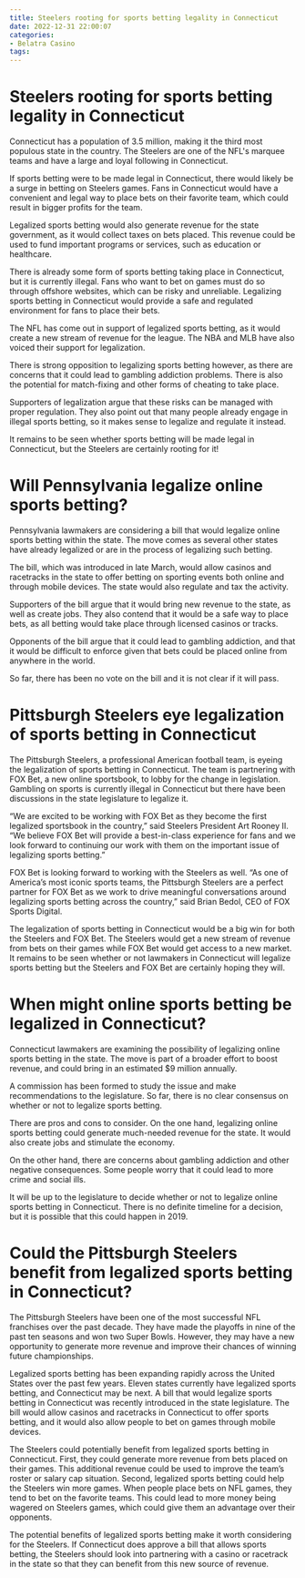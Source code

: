 ```yaml
---
title: Steelers rooting for sports betting legality in Connecticut
date: 2022-12-31 22:00:07
categories:
- Belatra Casino
tags:
---
```



#  Steelers rooting for sports betting legality in Connecticut

Connecticut has a population of 3.5 million, making it the third most populous state in the country. The Steelers are one of the NFL's marquee teams and have a large and loyal following in Connecticut.

If sports betting were to be made legal in Connecticut, there would likely be a surge in betting on Steelers games. Fans in Connecticut would have a convenient and legal way to place bets on their favorite team, which could result in bigger profits for the team.

Legalized sports betting would also generate revenue for the state government, as it would collect taxes on bets placed. This revenue could be used to fund important programs or services, such as education or healthcare.

There is already some form of sports betting taking place in Connecticut, but it is currently illegal. Fans who want to bet on games must do so through offshore websites, which can be risky and unreliable. Legalizing sports betting in Connecticut would provide a safe and regulated environment for fans to place their bets.

The NFL has come out in support of legalized sports betting, as it would create a new stream of revenue for the league. The NBA and MLB have also voiced their support for legalization.

There is strong opposition to legalizing sports betting however, as there are concerns that it could lead to gambling addiction problems. There is also the potential for match-fixing and other forms of cheating to take place.

Supporters of legalization argue that these risks can be managed with proper regulation. They also point out that many people already engage in illegal sports betting, so it makes sense to legalize and regulate it instead.

It remains to be seen whether sports betting will be made legal in Connecticut, but the Steelers are certainly rooting for it!

#  Will Pennsylvania legalize online sports betting?

Pennsylvania lawmakers are considering a bill that would legalize online sports betting within the state. The move comes as several other states have already legalized or are in the process of legalizing such betting.

The bill, which was introduced in late March, would allow casinos and racetracks in the state to offer betting on sporting events both online and through mobile devices. The state would also regulate and tax the activity.

Supporters of the bill argue that it would bring new revenue to the state, as well as create jobs. They also contend that it would be a safe way to place bets, as all betting would take place through licensed casinos or tracks.

Opponents of the bill argue that it could lead to gambling addiction, and that it would be difficult to enforce given that bets could be placed online from anywhere in the world.

So far, there has been no vote on the bill and it is not clear if it will pass.

#  Pittsburgh Steelers eye legalization of sports betting in Connecticut

The Pittsburgh Steelers, a professional American football team, is eyeing the legalization of sports betting in Connecticut. The team is partnering with FOX Bet, a new online sportsbook, to lobby for the change in legislation. Gambling on sports is currently illegal in Connecticut but there have been discussions in the state legislature to legalize it.

“We are excited to be working with FOX Bet as they become the first legalized sportsbook in the country,” said Steelers President Art Rooney II. “We believe FOX Bet will provide a best-in-class experience for fans and we look forward to continuing our work with them on the important issue of legalizing sports betting.”

FOX Bet is looking forward to working with the Steelers as well. “As one of America’s most iconic sports teams, the Pittsburgh Steelers are a perfect partner for FOX Bet as we work to drive meaningful conversations around legalizing sports betting across the country,” said Brian Bedol, CEO of FOX Sports Digital.

The legalization of sports betting in Connecticut would be a big win for both the Steelers and FOX Bet. The Steelers would get a new stream of revenue from bets on their games while FOX Bet would get access to a new market. It remains to be seen whether or not lawmakers in Connecticut will legalize sports betting but the Steelers and FOX Bet are certainly hoping they will.

#  When might online sports betting be legalized in Connecticut?

Connecticut lawmakers are examining the possibility of legalizing online sports betting in the state. The move is part of a broader effort to boost revenue, and could bring in an estimated $9 million annually.

A commission has been formed to study the issue and make recommendations to the legislature. So far, there is no clear consensus on whether or not to legalize sports betting.

There are pros and cons to consider. On the one hand, legalizing online sports betting could generate much-needed revenue for the state. It would also create jobs and stimulate the economy.

On the other hand, there are concerns about gambling addiction and other negative consequences. Some people worry that it could lead to more crime and social ills.

It will be up to the legislature to decide whether or not to legalize online sports betting in Connecticut. There is no definite timeline for a decision, but it is possible that this could happen in 2019.

#  Could the Pittsburgh Steelers benefit from legalized sports betting in Connecticut?

The Pittsburgh Steelers have been one of the most successful NFL franchises over the past decade. They have made the playoffs in nine of the past ten seasons and won two Super Bowls. However, they may have a new opportunity to generate more revenue and improve their chances of winning future championships.

Legalized sports betting has been expanding rapidly across the United States over the past few years. Eleven states currently have legalized sports betting, and Connecticut may be next. A bill that would legalize sports betting in Connecticut was recently introduced in the state legislature. The bill would allow casinos and racetracks in Connecticut to offer sports betting, and it would also allow people to bet on games through mobile devices.

The Steelers could potentially benefit from legalized sports betting in Connecticut. First, they could generate more revenue from bets placed on their games. This additional revenue could be used to improve the team’s roster or salary cap situation. Second, legalized sports betting could help the Steelers win more games. When people place bets on NFL games, they tend to bet on the favorite teams. This could lead to more money being wagered on Steelers games, which could give them an advantage over their opponents.

The potential benefits of legalized sports betting make it worth considering for the Steelers. If Connecticut does approve a bill that allows sports betting, the Steelers should look into partnering with a casino or racetrack in the state so that they can benefit from this new source of revenue.